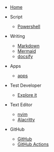 - [Home](/)

* Script

  - [Powershell](/pwsh/)

* Writing

  - [Markdown](/markdown/)
  - [Mermaid](/mermaid/)
  - [docsify](/docsify/)

* Apps

  - [apps](/apps/)

* Test Developer

  - [Explore it](/explore/)

* Text Editor

  - [nvim](/neovim/)
  - [Alacritty](/alacritty/)

* GitHub
  - [GitHub](/github/)
  - [GitHub Actions ](/github-actions/)
